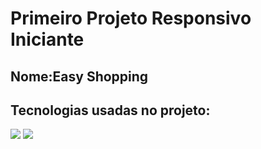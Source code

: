 <h1>Primeiro Projeto Responsivo Iniciante</h1>

<h2>Nome:Easy Shopping</h2>
<h2>Tecnologias usadas no projeto:</h2>
<img src="https://img.shields.io/badge/HTML5-E34F26?style=for-the-badge&logo=html5&logoColor=white">
<img src="https://img.shields.io/badge/CSS3-1572B6?style=for-the-badge&logo=css3&logoColor=white">
